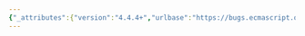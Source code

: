 ```yaml
---
{"_attributes":{"version":"4.4.4+","urlbase":"https://bugs.ecmascript.org/","maintainer":"dherman@mozilla.com"},"bug":{"bug_id":638,"creation_ts":"2012-09-01 00:23:00 -0700","short_desc":"mid-file BOM","delta_ts":"2013-05-16 13:30:43 -0700","product":"Test262","component":"ECMA-262 Tests","version":"unspecified","rep_platform":"All","op_sys":"All","bug_status":"RESOLVED","resolution":"FIXED","priority":"Normal","bug_severity":"normal","everconfirmed":true,"reporter":{"uid":"jmdyck","name":"Michael Dyck"},"assigned_to":{"uid":"trbaker","name":"Trevor Baker"},"long_desc":[{"commentid":1576,"comment_count":0,"who":{"uid":"jmdyck","name":"Michael Dyck"},"bug_when":"2012-09-01 00:23:13 -0700","thetext":"The following test cases have a BOM in the middle of the file:\n  7.8.4-1gs.js\n  11.1.5-1gs.js\n  11.1.5-2gs.js\n  13.1-13gs.js"},{"commentid":1577,"comment_count":1,"who":{"uid":"jmdyck","name":"Michael Dyck"},"bug_when":"2012-09-01 00:25:57 -0700","thetext":"(It's allowed, but it's not the point of the test.)"},{"commentid":3713,"comment_count":2,"attachid":"32","who":{"uid":"trbaker","name":"Trevor Baker"},"bug_when":"2013-05-07 12:36:16 -0700","thetext":"Created attachment 32\nfix for testcases containing mid-file BOM\n\nsimple fix, removed <feff> that was present after the metadata comment block."},{"commentid":4033,"comment_count":3,"who":{"uid":"trbaker","name":"Trevor Baker"},"bug_when":"2013-05-16 13:30:43 -0700","thetext":"fixed in rev 5438759531d2\n\nhttp://hg.ecmascript.org/tests/test262/rev/5438759531d2"}],"attachment":{"_attributes":{"isobsolete":"0","ispatch":"1"},"attachid":"32","date":"2013-05-07 12:36:00 -0700","delta_ts":"2013-05-07 12:36:16 -0700","desc":"fix for testcases containing mid-file BOM","filename":"bug638.patch","type":"text/plain","size":"2214","attacher":{"_attributes":{"name":"Trevor Baker"},"_text":"trbaker"},"data":{"_attributes":{"encoding":"base64"},"_text":"IyBIRyBjaGFuZ2VzZXQgcGF0Y2gKIyBVc2VyIFRyZXZvciBCYWtlciA8dHJiYWtlckBhZG9iZS5j\nb20+CiMgRGF0ZSAxMzY3OTU1MTAxIDE0NDAwCiMgTm9kZSBJRCBjYTk1ODU0NGFkZWYwOTY3ZjZh\nOTQ5Yjc1NGU1OGJhMGIwY2JkNTgwCiMgUGFyZW50ICA4YmQ4NzQzNjNlZDcwYTg3NjYyNGNhZjYy\nNjQ4NDI3NDY4NWJlOWFiCmJ1ZyA2Mzg6IG1pZC1maWxlIEJPTQoKQSBmZXcgZmlsZXMgaGFkIEJP\nTSBtaWQtZmlsZSwgd2hpY2ggaXMgYWxsb3dlZCBidXQgbm90IHJlbGV2YW50IHRvIHRoZSB0ZXN0\ncy4KdGVzdHMgcGFzcyB3aXRoIHNwaWRlcm1vbmtleSwgdjggYW5kIGpzYy4KCmRpZmYgLXIgOGJk\nODc0MzYzZWQ3IC1yIGNhOTU4NTQ0YWRlZiB0ZXN0L3N1aXRlL2NoMDcvNy44LzcuOC40LzcuOC40\nLTFncy5qcwotLS0gYS90ZXN0L3N1aXRlL2NoMDcvNy44LzcuOC40LzcuOC40LTFncy5qcwlNb24g\nQXByIDE1IDIwOjA1OjUwIDIwMTMgLTA3MDAKKysrIGIvdGVzdC9zdWl0ZS9jaDA3LzcuOC83Ljgu\nNC83LjguNC0xZ3MuanMJVHVlIE1heSAwNyAxNTozMTo0MSAyMDEzIC0wNDAwCkBAIC05LDYgKzks\nNiBAQAogICogQG9ubHlTdHJpY3QNCiAgKiBAbmVnYXRpdmUgXigoPyFOb3RFYXJseUVycm9yKS4p\nKiQNCiAgKi8NCi3vu78idXNlIHN0cmljdCI7DQorInVzZSBzdHJpY3QiOw0KIHRocm93IE5vdEVh\ncmx5RXJyb3I7DQotdmFyIF83XzhfNF8yID0gJzEwMGFiY1wwMTEwZGVmJzsKXCBObyBuZXdsaW5l\nIGF0IGVuZCBvZiBmaWxlCit2YXIgXzdfOF80XzIgPSAnMTAwYWJjXDAxMTBkZWYnOw0KZGlmZiAt\nciA4YmQ4NzQzNjNlZDcgLXIgY2E5NTg1NDRhZGVmIHRlc3Qvc3VpdGUvY2gxMS8xMS4xLzExLjEu\nNS8xMS4xLjUtMWdzLmpzCi0tLSBhL3Rlc3Qvc3VpdGUvY2gxMS8xMS4xLzExLjEuNS8xMS4xLjUt\nMWdzLmpzCU1vbiBBcHIgMTUgMjA6MDU6NTAgMjAxMyAtMDcwMAorKysgYi90ZXN0L3N1aXRlL2No\nMTEvMTEuMS8xMS4xLjUvMTEuMS41LTFncy5qcwlUdWUgTWF5IDA3IDE1OjMxOjQxIDIwMTMgLTA0\nMDAKQEAgLTksNiArOSw2IEBACiAgKiBAb25seVN0cmljdA0KICAqIEBuZWdhdGl2ZSBeKCg/IU5v\ndEVhcmx5RXJyb3IpLikqJA0KICAqLw0KLe+7vyJ1c2Ugc3RyaWN0IjsNCisidXNlIHN0cmljdCI7\nDQogdGhyb3cgTm90RWFybHlFcnJvcjsNCi12YXIgb2JqID0geyBzZXQgXzExXzFfNV8xX2Z1bihl\ndmFsKSB7fX07ClwgTm8gbmV3bGluZSBhdCBlbmQgb2YgZmlsZQordmFyIG9iaiA9IHsgc2V0IF8x\nMV8xXzVfMV9mdW4oZXZhbCkge319Ow0KZGlmZiAtciA4YmQ4NzQzNjNlZDcgLXIgY2E5NTg1NDRh\nZGVmIHRlc3Qvc3VpdGUvY2gxMS8xMS4xLzExLjEuNS8xMS4xLjUtMmdzLmpzCi0tLSBhL3Rlc3Qv\nc3VpdGUvY2gxMS8xMS4xLzExLjEuNS8xMS4xLjUtMmdzLmpzCU1vbiBBcHIgMTUgMjA6MDU6NTAg\nMjAxMyAtMDcwMAorKysgYi90ZXN0L3N1aXRlL2NoMTEvMTEuMS8xMS4xLjUvMTEuMS41LTJncy5q\ncwlUdWUgTWF5IDA3IDE1OjMxOjQxIDIwMTMgLTA0MDAKQEAgLTksNiArOSw2IEBACiAgKiBAb25s\neVN0cmljdA0KICAqIEBuZWdhdGl2ZSBeKCg/IU5vdEVhcmx5RXJyb3IpLikqJA0KICAqLw0KLe+7\nvyJ1c2Ugc3RyaWN0IjsNCisidXNlIHN0cmljdCI7DQogdGhyb3cgTm90RWFybHlFcnJvcjsNCi12\nYXIgb2JqID0geyBfMTFfMV81XzJfZ3M6IDEwLCBfMTFfMV81XzJfZ3M6IDEwIH07ClwgTm8gbmV3\nbGluZSBhdCBlbmQgb2YgZmlsZQordmFyIG9iaiA9IHsgXzExXzFfNV8yX2dzOiAxMCwgXzExXzFf\nNV8yX2dzOiAxMCB9Ow0KZGlmZiAtciA4YmQ4NzQzNjNlZDcgLXIgY2E5NTg1NDRhZGVmIHRlc3Qv\nc3VpdGUvY2gxMy8xMy4xLzEzLjEtMTNncy5qcwotLS0gYS90ZXN0L3N1aXRlL2NoMTMvMTMuMS8x\nMy4xLTEzZ3MuanMJTW9uIEFwciAxNSAyMDowNTo1MCAyMDEzIC0wNzAwCisrKyBiL3Rlc3Qvc3Vp\ndGUvY2gxMy8xMy4xLzEzLjEtMTNncy5qcwlUdWUgTWF5IDA3IDE1OjMxOjQxIDIwMTMgLTA0MDAK\nQEAgLTksNiArOSw2IEBACiAgKiBAb25seVN0cmljdA0KICAqIEBuZWdhdGl2ZSBeKCg/IU5vdEVh\ncmx5RXJyb3IpLikqJA0KICAqLw0KLe+7vyJ1c2Ugc3RyaWN0IjsNCisidXNlIHN0cmljdCI7DQog\ndGhyb3cgTm90RWFybHlFcnJvcjsNCi1mdW5jdGlvbiBhcmd1bWVudHMoKSB7IH07ClwgTm8gbmV3\nbGluZSBhdCBlbmQgb2YgZmlsZQorZnVuY3Rpb24gYXJndW1lbnRzKCkgeyB9Ow0K\n"}}}}
---
```

